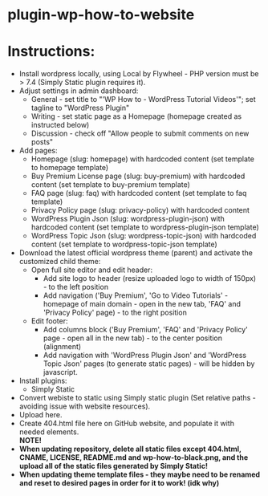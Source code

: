 # plugin-wp-how-to-website

# Instructions:
- Install wordpress locally, using Local by Flywheel - PHP version must be > 7.4 (Simply Static plugin requires it).
- Adjust settings in admin dashboard:
  - General - set title to "'WP How to - WordPress Tutorial Videos'"; set tagline to "WordPress Plugin"
  - Writing - set static page as a Homepage (homepage created as instructed below)
  - Discussion - check off "Allow people to submit comments on new posts"
- Add pages:
  - Homepage (slug: homepage) with hardcoded content (set template to homepage template)
  - Buy Premium License page (slug: buy-premium) with hardcoded content (set template to buy-premium template)
  - FAQ page (slug: faq) with hardcoded content (set template to faq template)
  - Privacy Policy page (slug: privacy-policy) with hardcoded content
  - WordPress Plugin Json (slug: wordpress-plugin-json) with hardcoded content (set template to wordpress-plugin-json template)
  - WordPress Topic Json (slug: wordpress-topic-json) with hardcoded content (set template to wordpress-topic-json template)
- Download the latest official wordpress theme (parent) and activate the customized child theme:
  - Open full site editor and edit header:
    - Add site logo to header (resize uploaded logo to width of 150px) - to the left position
    - Add navigation ('Buy Premium', 'Go to Video Tutorials' - homepage of main domain - open in the new tab, 'FAQ' and 'Privacy Policy' page) - to the right position
  - Edit footer:
    - Add columns block ('Buy Premium', 'FAQ' and 'Privacy Policy' page - open all in the new tab) - to the center position (alignment)
    - Add navigation with 'WordPress Plugin Json' and 'WordPress Topic Json' pages (to generate static pages) - will be hidden by javascript.
- Install plugins:
  - Simply Static
- Convert webiste to static using Simply static plugin (Set relative paths - avoiding issue with website resources).
- Upload here.
- Create 404.html file here on GitHub website, and populate it with needed elements. <br>
<b>NOTE!</br>
- When updating repository, delete all static files except 404.html, CNAME, LICENSE, README.md and wp-how-to-black.png, and the upload all of the static files generated by Simply Static!</br>
- When updating theme template files - they maybe need to be renamed and reset to desired pages in order for it to work! (idk why)</b>
